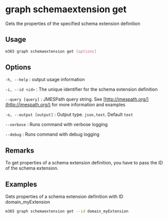 # graph schemaextension get

Gets the properties of the specified schema extension definition

## Usage

```sh
m365 graph schemaextension get [options]
```

## Options

`-h, --help`
: output usage information

`-i, --id <id>`
: The unique identifier for the schema extension definition

`--query [query]`
: JMESPath query string. See [http://jmespath.org/](http://jmespath.org/) for more information and examples

`-o, --output [output]`
: Output type. `json,text`. Default `text`

`--verbose`
: Runs command with verbose logging

`--debug`
: Runs command with debug logging

## Remarks

To get properties of a schema extension definition, you have to pass the ID of the schema
extension.

## Examples

Gets properties of a schema extension definition with ID domain_myExtension

```sh
m365 graph schemaextension get --id domain_myExtension 
```
